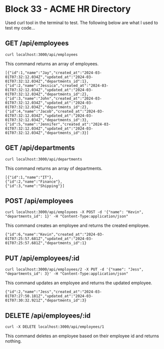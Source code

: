 # Block 33 - ACME HR Directory
Used curl tool in the terminal to test. The following below are what I used to test my code...

## GET /api/employees 
`curl localhost:3000/api/employees`

This command returns an array of employees. 
```
[{"id":1,"name":"Jay","created_at":"2024-03-01T07:32:12.034Z","updated_at":"2024-03-01T07:32:12.034Z","departments_id":1},
{"id":2,"name":"Jessica","created_at":"2024-03-01T07:32:12.034Z","updated_at":"2024-03-01T07:32:12.034Z","departments_id":2},
{"id":3,"name":"John","created_at":"2024-03-01T07:32:12.034Z","updated_at":"2024-03-01T07:32:12.034Z","departments_id":2},
{"id":4,"name":"Jacob","created_at":"2024-03-01T07:32:12.034Z","updated_at":"2024-03-01T07:32:12.034Z","departments_id":3},
{"id":5,"name":"Jennifer","created_at":"2024-03-01T07:32:12.034Z","updated_at":"2024-03-01T07:32:12.034Z","departments_id":3}]
```

## GET /api/departments 
`curl localhost:3000/api/departments`

This command returns an array of departments.
```
[{"id":1,"name":"IT"},
{"id":2,"name":"Finance"},
{"id":3,"name":"Shipping"}]
```

## POST /api/employees 
`curl localhost:3000/api/employees -X POST -d '{"name": "Kevin", "departments_id": 1}' -H "Content-Type:application/json"`

This command creates an employee and returns the created employee.
```
{"id":6,"name":"Kevin","created_at":"2024-03-01T07:25:57.681Z","updated_at":"2024-03-01T07:25:57.681Z","departments_id":1}
```

## PUT /api/employees/:id 
`curl localhost:3000/api/employees/2 -X PUT -d '{"name": "Jess", "departments_id": 3}' -H "Content-Type:application/json"`

This command updates an employee and returns the updated employee.
```
{"id":2,"name":"Jess","created_at":"2024-03-01T07:27:50.181Z","updated_at":"2024-03-01T07:30:32.921Z","departments_id":3}
```

## DELETE /api/employees/:id 
`curl -X DELETE localhost:3000/api/employees/1`

This command deletes an employee based on their employee id and returns nothing.
